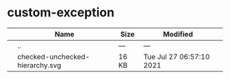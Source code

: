 custom-exception
================

<table><thead><tr class="header"><th></th><th>Name</th><th>Size</th><th>Modified</th><th></th></tr></thead><tbody><tr class="odd"><td></td><td><span class="goup">..</span></td><td>—</td><td>—</td><td></td></tr><tr class="even"><td></td><td><span class="name">checked-unchecked-hierarchy.svg</span></td><td>16 KB</td><td>Tue Jul 27 06:57:10 2021</td><td></td></tr></tbody></table>

